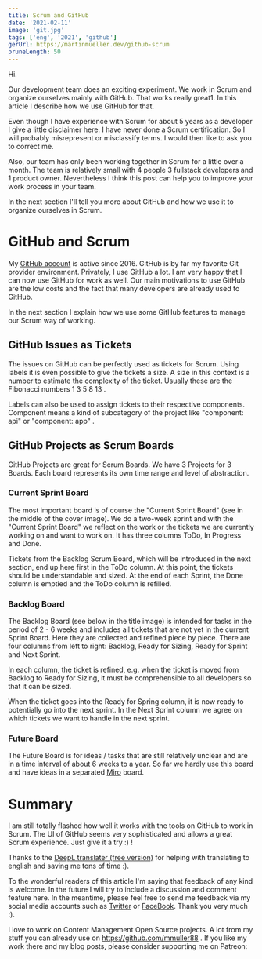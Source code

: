 ```yaml
---
title: Scrum and GitHub
date: '2021-02-11'
image: 'git.jpg'
tags: ['eng', '2021', 'github']
gerUrl: https://martinmueller.dev/github-scrum
pruneLength: 50
---
```


Hi.

Our development team does an exciting experiment. We work in Scrum and organize ourselves mainly with GitHub. That works really great1. In this article I describe how we use GitHub for that.

Even though I have experience with Scrum for about 5 years as a developer I give a little disclaimer here. I have never done a Scrum certification. So I will probably misrepresent or misclassify terms. I would then like to ask you to correct me.

Also, our team has only been working together in Scrum for a little over a month. The team is relatively small with 4 people 3 fullstack developers and 1 product owner. Nevertheless I think this post can help you to improve your work process in your team.

In the next section I'll tell you more about GitHub and how we use it to organize ourselves in Scrum.

# GitHub and Scrum

My [GitHub account](https://github.com/mmuller88) is active since 2016. GitHub is by far my favorite Git provider environment. Privately, I use GitHub a lot. I am very happy that I can now use GitHub for work as well. Our main motivations to use GitHub are the low costs and the fact that many developers are already used to GitHub.

In the next section I explain how we use some GitHub features to manage our Scrum way of working.

## GitHub Issues as Tickets

The issues on GitHub can be perfectly used as tickets for Scrum. Using labels it is even possible to give the tickets a size. A size in this context is a number to estimate the complexity of the ticket. Usually these are the Fibonacci numbers 1 3 5 8 13 .

Labels can also be used to assign tickets to their respective components. Component means a kind of subcategory of the project like "component: api" or "component: app" .

## GitHub Projects as Scrum Boards

GitHub Projects are great for Scrum Boards. We have 3 Projects for 3 Boards. Each board represents its own time range and level of abstraction.

### Current Sprint Board

The most important board is of course the "Current Sprint Board" (see in the middle of the cover image). We do a two-week sprint and with the "Current Sprint Board" we reflect on the work or the tickets we are currently working on and want to work on. It has three columns ToDo, In Progress and Done.

Tickets from the Backlog Scrum Board, which will be introduced in the next section, end up here first in the ToDo column. At this point, the tickets should be understandable and sized. At the end of each Sprint, the Done column is emptied and the ToDo column is refilled.

### Backlog Board
The Backlog Board (see below in the title image) is intended for tasks in the period of 2 - 6 weeks and includes all tickets that are not yet in the current Sprint Board. Here they are collected and refined piece by piece. There are four columns from left to right: Backlog, Ready for Sizing, Ready for Sprint and Next Sprint.

In each column, the ticket is refined, e.g. when the ticket is moved from Backlog to Ready for Sizing, it must be comprehensible to all developers so that it can be sized.

When the ticket goes into the Ready for Spring column, it is now ready to potentially go into the next sprint. In the Next Sprint column we agree on which tickets we want to handle in the next sprint.

### Future Board
The Future Board is for ideas / tasks that are still relatively unclear and are in a time interval of about 6 weeks to a year. So far we hardly use this board and have ideas in a separated [Miro](https://miro.com) board.

# Summary
I am still totally flashed how well it works with the tools on GitHub to work in Scrum. The UI of GitHub seems very sophisticated and allows a great Scrum experience. Just give it a try :) !

Thanks to the [DeepL translater (free version)](https://DeepL.com/Translator) for helping with translating to english and saving me tons of time :).

To the wonderful readers of this article I'm saying that feedback of any kind is welcome. In the future I will try to include a discussion and comment feature here. In the meantime, please feel free to send me feedback via my social media accounts such as [Twitter](https://twitter.com/MartinMueller_) or [FaceBook](https://facebook.com/martin.muller.10485). Thank you very much :).

I love to work on Content Management Open Source projects. A lot from my stuff you can already use on https://github.com/mmuller88 . If you like my work there and my blog posts, please consider supporting me on Patreon:

 